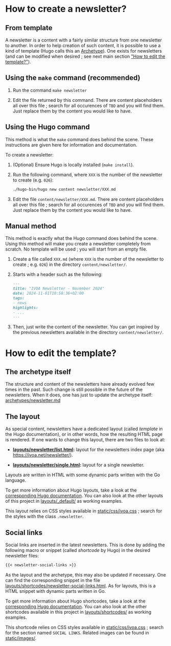 
# How to create a newsletter?

## From template

A newsletter is a content with a fairly similar structure from one newsletter to
another. In order to help creation of such content, it is possible to use a kind
of template (Hugo calls this an
[Archetype](https://gohugo.io/content-management/archetypes/)).
One exists for newsletters (and can be modified when desired ; see next main
section ["How to edit the template?"](#how-to-create-a-newsletter)).

## Using the `make` command (recommended)

1. Run the command `make newsletter`

2. Edit the file returned by this command. There are content placeholders all
   over this file ; search for all occurences of `TBD` and you will find them.
   Just replace them by the content you would like to have.

## Using the Hugo command

This method is what the `make` command does behind the scene. These instructions
are given here for information and documentation.

To create a newsletter:

1. (Optional) Ensure Hugo is locally installed (`make install`).

2. Run the following command, where `XXX` is the number of the newsletter to
   create (e.g. `026`):

   ```bash
   ./hugo-bin/hugo new content newsletter/XXX.md
   ```

3. Edit the file `content/newsletter/XXX.md`. There are content placeholders all
   over this file ; search for all occurences of `TBD` and you will find them.
   Just replace them by the content you would like to have.

## Manual method

This method is exactly what the Hugo command does behind the scene. Using this
method will make you create a newsletter completely from scratch. No template
will be used ; you will start from an empty file.

1. Create a file called `XXX.md` (where `XXX` is the number of the newsletter to
create ; e.g. `026`) in the directory `content/newsletter/`.

2. Starts with a header such as the following:

   ```md
   ---
   title: "IVOA Newsletter - November 2024"
   date: 2024-11-01T10:58:36+02:00
   tags:
   - news
   highlights:
   - ...
   ---
   ```

3. Then, just write the content of the newsletter. You can get inspired by the
   previous newsletters available in the directory `content/newsletter/`.

# How to edit the template?

## The archetype itself

The structure and content of the newsletters have already evolved few times in
the past. Such change is still possible in the future of the newsletters. When
it does, one has just to update the archetype itself:
[archetypes/newsletter.md](archetypes/newsletter.md)

## The layout

As special content, newsletters have a dedicated layout (called _template_ in
the Hugo documentation), or in other words, how the resulting HTML page is
rendered. If one wants to change this layout, there are two files to look at:

- **[layouts/newsletter/list.html](layouts/newsletter/list.html):** layout for
  the newsletters index page (aka <https://ivoa.net/newsletter/>).

- **[layouts/newsletter/single.html](layouts/newsletter/single.html):** layout
  for a single newsletter.

Layouts are written in HTML with some dynamic parts written with the Go
language.

To get more information about Hugo layouts, take a look at the
[corresponding Hugo documentation](https://gohugo.io/templates/introduction/).
You can also look at the other layouts of this project in
[layouts/_default/](layouts/_default/) as working examples.

This layout relies on CSS styles available in
[static/css/ivoa.css](static/css/ivoa.css) ; search for the styles with the
class `.newsletter`.

## Social links

Social links are inserted in the latest newsletters. This is done by adding the
following macro or snippet (called _shortcode_ by Hugo) in the desired
newsletter files:

```md
{{< newsletter-social-links >}}
```

As the layout and the archetype, this may also be updated if necessary. One can
find the corresponding snippet in the file
[layouts/shortcodes/newsletter-social-links.html](layouts/shortcodes/newsletter-social-links.html).
As for layouts, this is a HTML snippet with dynamic parts written in Go.

To get more information about Hugo shortcodes, take a look at the
[corresponding Hugo documentation](https://gohugo.io/templates/shortcode/).
You can also look at the other shortcodes available in this project in
[layouts/shortcodes/](layouts/shortcodes/) as working examples.

This shortcode relies on CSS styles available in
[static/css/ivoa.css](static/css/ivoa.css) ; search for the section named
`SOCIAL LINKS`. Related images can be found in [static/images/](static/images/).
